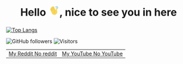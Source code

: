 <h1 align="center"> Hello <img src="https://github.com/Luandre11/Luandre11/blob/main/images/handHi-unscreen.gif" alt="Wavy Hand" width="30px">, nice to see you in here </h1>


<h3 align="center"> </h3>


<a href="https://github.com/anuraghazra/github-readme-stats">
  <img src="https://github-readme-stats.vercel.app/api/top-langs/?username=Luandre11&layout=donut-vertical&theme=dracula" alt="Top Langs">
</a>


![GitHub followers](https://img.shields.io/github/followers/Luandre11?style=social)
![Visitors](https://visitor-badge.laobi.icu/badge?page_id=Luandre11.Luandre11) 

<table align="center">
  <td>
   <a rel="author" href="https://www.reddit.com/user/Luandre11/">My Reddit </a>
   <a rel="author" href="https://www.reddit.com/user/Luandre11/">No reddit </a>
 </td>
 <td>
  <a rel="author" href="https://www.youtube.com/channel/UCPvficUmPjyKRkgfDUrKCMw/featured">My YouTube </a>
  <a rel="author" href="https://www.youtube.com/channel/UCPvficUmPjyKRkgfDUrKCMw/featured">No YouTube </a>
 </td>
</table>


